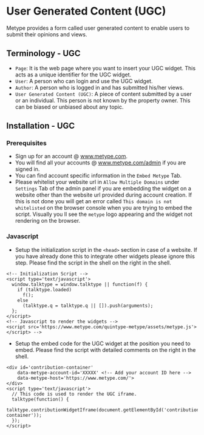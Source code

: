 # User Generated Content (UGC)

Metype provides a form called user generated content to enable users to submit their opinions and views.

## Terminology - UGC
* `Page`: It is the web page where you want to insert your UGC widget. This acts as a unique identifier for the UGC widget.
* `User`: A person who can login and use the UGC widget.
* `Author`: A person who is logged in and has submitted his/her views.
* `User Generated Content (UGC)`: A piece of content submitted by a user or an individual.
This person is not known by the property owner. This can be biased or unbiased about any topic.

## Installation - UGC
### Prerequisites
* Sign up for an account @ www.metype.com.
* You will find all your accounts @ www.metype.com/admin if you are signed in.
* You can find account specific information in the `Embed Metype` Tab.
* Please whitelist your website url in `Allow Multiple Domains` under `Settings` Tab of the admin panel if you are embedding the widget on a website other than the website url provided during account creation. If this is not done you will get an error called `This domain is not whitelisted` on the browser console when you are trying to embed the script. Visually you ll see the `metype` logo appearing and the widget not rendering on the browser.

### Javascript
* Setup the initialization script in the `<head>` section in case of a website.
If you have already done this to integrate other widgets please ignore this step.
Please find the script in the shell on the right in the shell.

```shell
<!-- Initialization Script -->
<script type='text/javascript'>
  window.talktype = window.talktype || function(f) {
    if (talktype.loaded)
      f();
    else
      (talktype.q = talktype.q || []).push(arguments);
  };
</script>
<!-- Javascript to render the widgets -->
<script src='https://www.metype.com/quintype-metype/assets/metype.js'></script> -->
```

* Setup the embed code for the UGC widget at the position you need to embed.
Please find the script with detailed comments on the right in the shell.

```shell
<div id='contribution-container'
    data-metype-account-id='XXXXX' <!-- Add your account ID here -->
    data-metype-host='https://www.metype.com/'>
</div>
<script type='text/javascript'>
  // This code is used to render the UGC iframe.
  talktype(function() {
    talktype.contributionWidgetIframe(document.getElementById('contribution-container'));
  });
</script>
```
